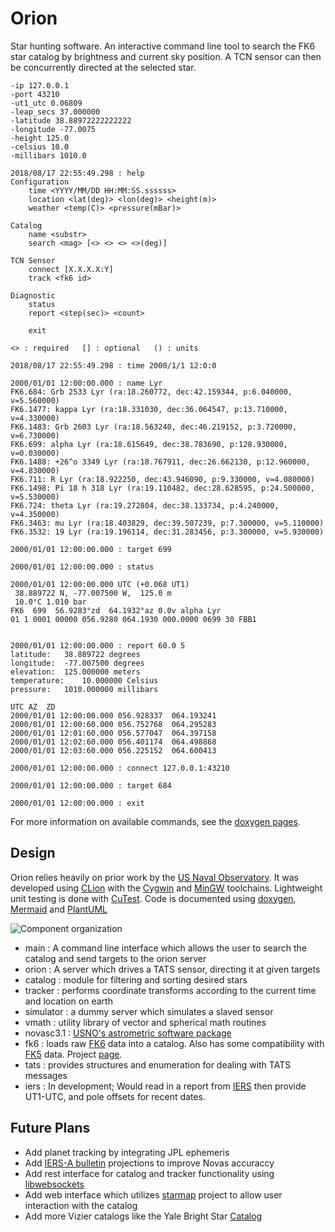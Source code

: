 # Orion

Star hunting software. An interactive command line tool to search the FK6 star catalog by brightness and current sky 
position. A TCN sensor can then be concurrently directed at the selected star.

```commandline
-ip 127.0.0.1
-port 43210
-ut1_utc 0.06809
-leap_secs 37.000000
-latitude 38.88972222222222
-longitude -77.0075
-height 125.0
-celsius 10.0
-millibars 1010.0

2018/08/17 22:55:49.298 : help
Configuration
	time <YYYY/MM/DD HH:MM:SS.ssssss>
	location <lat(deg)> <lon(deg)> <height(m)>
	weather <temp(C)> <pressure(mBar)>

Catalog
	name <substr>
	search <mag> [<> <> <> <>(deg)]

TCN Sensor
	connect [X.X.X.X:Y]
	track <fk6 id>

Diagnostic
	status
	report <step(sec)> <count>

	exit

<> : required	[] : optional	() : units

2018/08/17 22:55:49.298 : time 2000/1/1 12:0:0

2000/01/01 12:00:00.000 : name Lyr
FK6.684: Grb 2533 Lyr (ra:18.260772, dec:42.159344, p:6.040000, v=5.560000)
FK6.1477: kappa Lyr (ra:18.331030, dec:36.064547, p:13.710000, v=4.330000)
FK6.1483: Grb 2603 Lyr (ra:18.563240, dec:46.219152, p:3.720000, v=6.730000)
FK6.699: alpha Lyr (ra:18.615649, dec:38.783690, p:128.930000, v=0.030000)
FK6.1488: +26^o 3349 Lyr (ra:18.767911, dec:26.662130, p:12.960000, v=4.830000)
FK6.711: R Lyr (ra:18.922250, dec:43.946090, p:9.330000, v=4.080000)
FK6.1498: Pi 18 h 318 Lyr (ra:19.110482, dec:28.628595, p:24.500000, v=5.530000)
FK6.724: theta Lyr (ra:19.272804, dec:38.133734, p:4.240000, v=4.350000)
FK6.3463: mu Lyr (ra:18.403829, dec:39.507239, p:7.300000, v=5.110000)
FK6.3532: 19 Lyr (ra:19.196114, dec:31.283456, p:3.300000, v=5.930000)

2000/01/01 12:00:00.000 : target 699

2000/01/01 12:00:00.000 : status

2000/01/01 12:00:00.000 UTC (+0.068 UT1)
 38.889722 N, -77.007500 W,  125.0 m
 10.0°C 1.010 bar
FK6  699  56.9283°zd  64.1932°az 0.0v alpha Lyr
01 1 0001 00000 056.9280 064.1930 000.0000 0699 30 FBB1


2000/01/01 12:00:00.000 : report 60.0 5
latitude:	38.889722 degrees
longitude:	-77.007500 degrees
elevation:	125.000000 meters
temperature:	10.000000 Celsius
pressure:	1010.000000 millibars

UTC	AZ	ZD
2000/01/01 12:00:00.000	056.928337	064.193241
2000/01/01 12:00:60.000	056.752768	064.295283
2000/01/01 12:01:60.000	056.577047	064.397158
2000/01/01 12:02:60.000	056.401174	064.498868
2000/01/01 12:03:60.000	056.225152	064.600413

2000/01/01 12:00:00.000 : connect 127.0.0.1:43210

2000/01/01 12:00:00.000 : target 684

2000/01/01 12:00:00.000 : exit
```

For more information on available commands, see the [doxygen pages](https://caseyshields.github.io/Orion/index.html).

## Design

Orion relies heavily on prior work by the [US Naval Observatory](http://www.usno.navy.mil/USNO/).
It was developed using [CLion](https://www.jetbrains.com/clion/) with the [Cygwin](https://www.cygwin.com/) and [MinGW](http://mingw.org/) toolchains.
Lightweight unit testing is done with [CuTest](http://cutest.sourceforge.net/).
Code is documented using [doxygen](http://www.doxygen.org), [Mermaid](https://mermaidjs.github.io/) and [PlantUML](http://plantuml.com/)

![Component organization](https://caseyshields.github.io/Orion/diagrams/novas.svg)

 - main : A command line interface which allows the user to search the catalog and send targets to the orion server
 - orion : A server which drives a TATS sensor, directing it at given targets
 - catalog : module for filtering and sorting desired stars
 - tracker : performs coordinate transforms according to the current time and location on earth 
 - simulator : a dummy server which simulates a slaved sensor
 - vmath : utility library of vector and spherical math routines
 - novasc3.1 : [USNO's astrometric software package](http://aa.usno.navy.mil/software/novas/novas_info.php)
 - fk6 : loads raw [FK6](http://cdsarc.u-strasbg.fr/viz-bin/Cat?I/264) data into a catalog. Also has some compatibility with [FK5](http://www-kpno.kpno.noao.edu/Info/Caches/Catalogs/FK5/fk5.html) data. Project [page](http://wwwadd.zah.uni-heidelberg.de/datenbanken/fk6/index.php.de).
 - tats : provides structures and enumeration for dealing with TATS messages
 - iers : In development; Would read in a report from [IERS](https://www.iers.org/IERS/EN/DataProducts/EarthOrientationData/eop.html) then provide UT1-UTC, and pole offsets for recent dates.
## Future Plans
 
  - Add planet tracking by integrating JPL ephemeris
  - Add [IERS-A bulletin](http://maia.usno.navy.mil/ser7/ser7.dat) projections to improve Novas accuraccy
  - Add rest interface for catalog and tracker functionality using [libwebsockets](https://libwebsockets.org/)
  - Add web interface which utilizes [starmap](https://caseyshields.github.io/starlog/index.html) project to allow user interaction with the catalog
  - Add more Vizier catalogs like the Yale Bright Star [Catalog](http://tdc-www.harvard.edu/catalogs/bsc5.html)
  